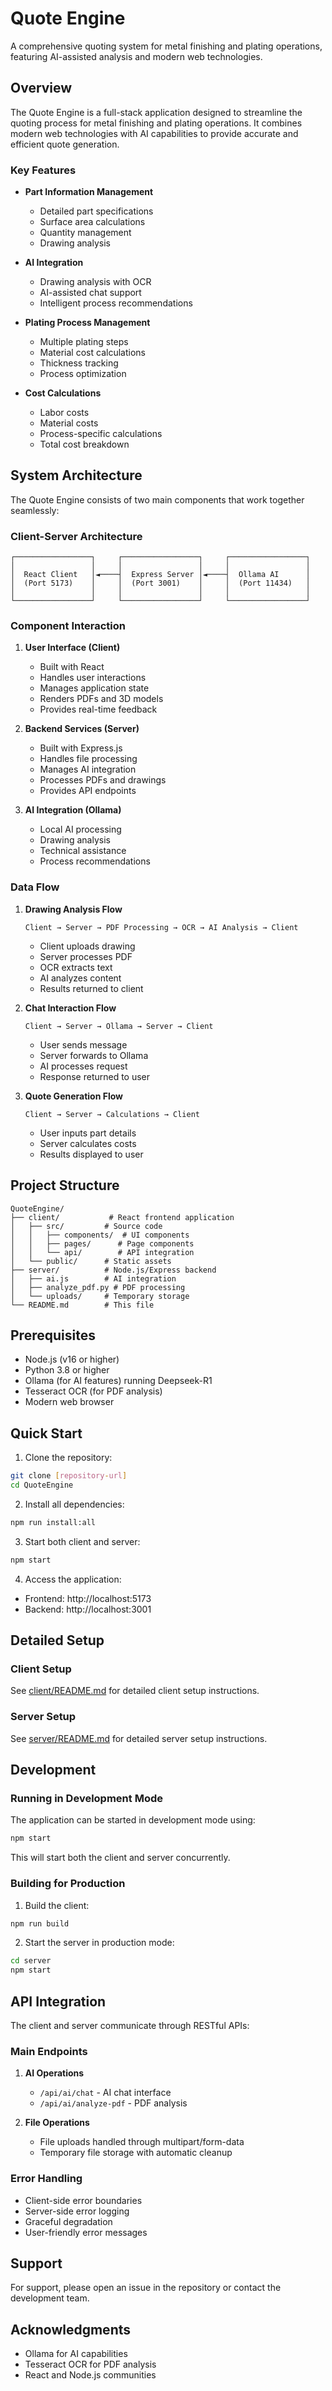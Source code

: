 # Quote Engine

A comprehensive quoting system for metal finishing and plating operations, featuring AI-assisted analysis and modern web technologies.

## Overview

The Quote Engine is a full-stack application designed to streamline the quoting process for metal finishing and plating operations. It combines modern web technologies with AI capabilities to provide accurate and efficient quote generation.

### Key Features

- **Part Information Management**
  - Detailed part specifications
  - Surface area calculations
  - Quantity management
  - Drawing analysis

- **AI Integration**
  - Drawing analysis with OCR
  - AI-assisted chat support
  - Intelligent process recommendations

- **Plating Process Management**
  - Multiple plating steps
  - Material cost calculations
  - Thickness tracking
  - Process optimization

- **Cost Calculations**
  - Labor costs
  - Material costs
  - Process-specific calculations
  - Total cost breakdown

## System Architecture

The Quote Engine consists of two main components that work together seamlessly:

### Client-Server Architecture

```
┌─────────────────┐     ┌─────────────────┐     ┌─────────────────┐
│                 │     │                 │     │                 │
│  React Client   │◄────┤  Express Server │◄────┤  Ollama AI      │
│  (Port 5173)    │     │  (Port 3001)    │     │  (Port 11434)   │
│                 │     │                 │     │                 │
└─────────────────┘     └─────────────────┘     └─────────────────┘
```

### Component Interaction

1. **User Interface (Client)**
   - Built with React
   - Handles user interactions
   - Manages application state
   - Renders PDFs and 3D models
   - Provides real-time feedback

2. **Backend Services (Server)**
   - Built with Express.js
   - Handles file processing
   - Manages AI integration
   - Processes PDFs and drawings
   - Provides API endpoints

3. **AI Integration (Ollama)**
   - Local AI processing
   - Drawing analysis
   - Technical assistance
   - Process recommendations

### Data Flow

1. **Drawing Analysis Flow**
   ```
   Client → Server → PDF Processing → OCR → AI Analysis → Client
   ```
   - Client uploads drawing
   - Server processes PDF
   - OCR extracts text
   - AI analyzes content
   - Results returned to client

2. **Chat Interaction Flow**
   ```
   Client → Server → Ollama → Server → Client
   ```
   - User sends message
   - Server forwards to Ollama
   - AI processes request
   - Response returned to user

3. **Quote Generation Flow**
   ```
   Client → Server → Calculations → Client
   ```
   - User inputs part details
   - Server calculates costs
   - Results displayed to user

## Project Structure

```
QuoteEngine/
├── client/           # React frontend application
│   ├── src/         # Source code
│   │   ├── components/  # UI components
│   │   ├── pages/      # Page components
│   │   └── api/        # API integration
│   └── public/      # Static assets
├── server/          # Node.js/Express backend
│   ├── ai.js        # AI integration
│   ├── analyze_pdf.py # PDF processing
│   └── uploads/     # Temporary storage
└── README.md        # This file
```

## Prerequisites

- Node.js (v16 or higher)
- Python 3.8 or higher
- Ollama (for AI features) running Deepseek-R1
- Tesseract OCR (for PDF analysis)
- Modern web browser

## Quick Start

1. Clone the repository:
```bash
git clone [repository-url]
cd QuoteEngine
```

2. Install all dependencies:
```bash
npm run install:all
```

3. Start both client and server:
```bash
npm start
```

4. Access the application:
- Frontend: http://localhost:5173
- Backend: http://localhost:3001

## Detailed Setup

### Client Setup
See [client/README.md](client/README.md) for detailed client setup instructions.

### Server Setup
See [server/README.md](server/README.md) for detailed server setup instructions.

## Development

### Running in Development Mode

The application can be started in development mode using:
```bash
npm start
```

This will start both the client and server concurrently.

### Building for Production

1. Build the client:
```bash
npm run build
```

2. Start the server in production mode:
```bash
cd server
npm start
```

## API Integration

The client and server communicate through RESTful APIs:

### Main Endpoints

1. **AI Operations**
   - `/api/ai/chat` - AI chat interface
   - `/api/ai/analyze-pdf` - PDF analysis

2. **File Operations**
   - File uploads handled through multipart/form-data
   - Temporary file storage with automatic cleanup

### Error Handling

- Client-side error boundaries
- Server-side error logging
- Graceful degradation
- User-friendly error messages

## Support

For support, please open an issue in the repository or contact the development team.

## Acknowledgments

- Ollama for AI capabilities
- Tesseract OCR for PDF analysis
- React and Node.js communities 